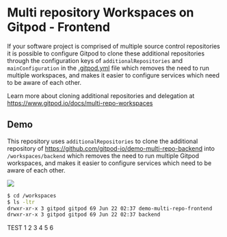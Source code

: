 # Multi repository Workspaces on Gitpod - Frontend

If your software project is comprised of multiple source control repositories it is possible to configure Gitpod to clone these additional repositories through the configuration keys of `additionalRepositories` and `mainConfiguration` in the [.gitpod.yml](https://www.gitpod.io/docs/references/gitpod-yml) file which removes the need to run multiple workspaces, and makes it easier to configure services which need to be aware of each other.

Learn more about cloning additional repositories and delegation at https://www.gitpod.io/docs/multi-repo-workspaces

## Demo

This repository uses `additionalRepositories` to clone the additional repository of https://github.com/gitpod-io/demo-multi-repo-backend into `/workspaces/backend` which removes the need to run multiple Gitpod workspaces, and makes it easier to configure services which need to be aware of each other.

<a href="https://gitpod.io/#https://github.com/gitpod-io/demo-multi-repo-frontend"><img src="https://gitpod-staging.com/button/open-in-gitpod.svg"/></a>

```bash
$ cd /workspaces
$ ls -ltr
drwxr-xr-x 3 gitpod gitpod 69 Jun 22 02:37 demo-multi-repo-frontend
drwxr-xr-x 3 gitpod gitpod 69 Jun 22 02:37 backend
```

TEST 1 2 3 4 5 6